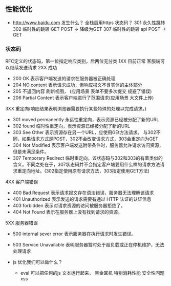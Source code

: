 ## 性能优化
- http://www.baidu.com 发生什么？
  全栈启用https
  状态码？
  301 永久性跳转
  302 临时性的跳转
    GET
    POST  -> 降级为GET
  307 临时性的跳转
    api   POST  -> GET

### 状态码
  RFC定义的状态码，第一位指定响应类别，后两位无分类
  1XX 目前正常 客服端可以继续发送请求
  2XX 成功
  - 200 OK 表示客户端发送的请求在服务器被正确处理
  - 204 NO content 表示请求成功，但响应报文不含实体的主体部分
  - 205 不返回内容  刷新视图， (应用场景 表单不要多次提交 规避了错误)
  - 206 Partial Content 表示客户端进行了范围请求(应用场景 大文件上传)

  3XX 重定向(响应结果表明浏览器需要执行某些特殊的处理以完成请求。)
  - 301 moved permanently 永远性重定向，表示资源已经被分配了新的URL
  - 302 found 临时性重定向，表示资源已经被分配了新的URL
  - 303 See Other 表示资源存在另一个URL，应使用GEt方法请求。
  与302不同，如果请求方式是POST，302不会改变请求方式，303会重定向为GET
  - 304 Not Modified 表示客户端发送附带条件时，服务器允许请求访问资源，但是未满足条件。
  - 307 Temporary Redirect 临时重定向，该状态码与302和303的有着类似的含义，不同之处在于，307状态码并不会指定客户端要用什么样的请求方法请求重定向地址。(302指定使用原有请求方法，303指定使用GET方法)

  4XX 客户端错误
  - 400 Bad Request 表示请求报文存在语法错误，服务器无法理解该请求
  - 401 Unauthorized 表示发送的请求需要有通过 HTTP 认证的认证信息
  - 403 forbidden 表示对请求资源的访问被服务器拒绝了。
  - 404 Not Found 表示在服务器上没有找到请求的资源。

  5XX 服务器错误
  - 500 internal sever error 表示服务器在执行请求时发生错误。
  - 503 Service Unavailable 表明服务器暂时处于超负载或正在停机维护，无法处理请求

- js 优化我们可以做什么？
  - eval 可以把任何的js 文本运行起来， 黑金耳机
    特别消耗性能  安全性问题 xss
  
  
  